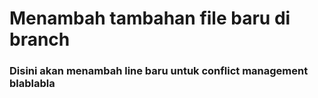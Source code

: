 # Menambah tambahan file baru di branch
### Disini akan menambah line baru untuk conflict management blablabla

